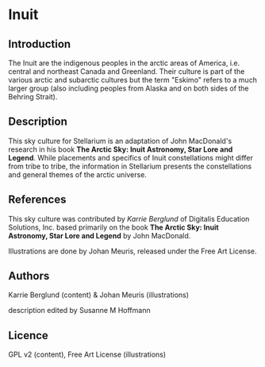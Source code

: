 # Inuit

## Introduction

The Inuit are the indigenous peoples in the arctic areas of America, i.e. central and northeast Canada and Greenland. Their culture is part of the various arctic and subarctic cultures but the term "Eskimo" refers to a much larger group (also including peoples from Alaska and on both sides of the Behring Strait).

## Description

 This sky culture for Stellarium is an adaptation of John MacDonald's research in his book __The Arctic Sky: Inuit Astronomy, Star Lore and Legend__. While placements and specifics of Inuit constellations might differ from tribe to tribe, the information in Stellarium presents the constellations and general themes of the arctic universe.

## References

This sky culture was contributed by _Karrie Berglund_ of Digitalis Education Solutions, Inc. based primarily on the book __The Arctic Sky: Inuit Astronomy, Star Lore and Legend__ by John MacDonald.

Illustrations are done by Johan Meuris, released under the Free Art License.

## Authors

Karrie Berglund (content) & Johan Meuris (illustrations)

description edited by Susanne M Hoffmann 

## Licence

GPL v2 (content), Free Art License (illustrations)
